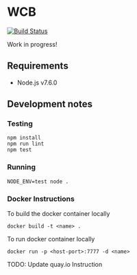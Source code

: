 # WCB

[![Build Status](https://travis-ci.org/AgaKhanFoundation/WCB.svg?branch=master)](https://travis-ci.org/AgaKhanFoundation/WCB)

Work in progress!

## Requirements

- Node.js v7.6.0

## Development notes

### Testing

```
npm install
npm run lint
npm test
```

### Running

```
NODE_ENV=test node .
```
### Docker Instructions

To build the docker container locally

```
docker build -t <name> .
```

To run docker container locally

```
docker run -p <host-port>:7777 -d <name>
```

TODO: Update quay.io Instruction
